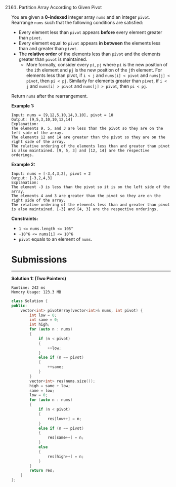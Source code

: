 2161. Partition Array According to Given Pivot

You are given a **0-indexed** integer array `nums` and an integer `pivot`. Rearrange `nums` such that the following conditions are satisfied:

* Every element less than `pivot` appears **before** every element greater than `pivot`.
* Every element equal to `pivot` appears **in between** the elements less than and greater than `pivot`.
* The **relative order** of the elements less than `pivot` and the elements greater than `pivot` is maintained.
    * More formally, consider every `pi`, `pj` where `pi` is the new position of the `i`th element and `pj` is the new position of the `j`th element. For elements less than pivot, if `i < j` and `nums[i] < pivot` and `nums[j] < pivot`, then `pi < pj`. Similarly for elements greater than `pivot`, if `i < j` and `nums[i] > pivot` and `nums[j] > pivot`, then `pi < pj`.

Return `nums` after the rearrangement.

 

**Example 1:**
```
Input: nums = [9,12,5,10,14,3,10], pivot = 10
Output: [9,5,3,10,10,12,14]
Explanation: 
The elements 9, 5, and 3 are less than the pivot so they are on the left side of the array.
The elements 12 and 14 are greater than the pivot so they are on the right side of the array.
The relative ordering of the elements less than and greater than pivot is also maintained. [9, 5, 3] and [12, 14] are the respective orderings.
```

**Example 2:**
```
Input: nums = [-3,4,3,2], pivot = 2
Output: [-3,2,4,3]
Explanation: 
The element -3 is less than the pivot so it is on the left side of the array.
The elements 4 and 3 are greater than the pivot so they are on the right side of the array.
The relative ordering of the elements less than and greater than pivot is also maintained. [-3] and [4, 3] are the respective orderings.
```

**Constraints:**

* `1 <= nums.length <= 105^`
* `-10^6 <= nums[i] <= 10^6`
* `pivot` equals to an element of `nums`.

# Submissions
---
**Solution 1: (Two Pointers)**
```
Runtime: 242 ms
Memory Usage: 123.3 MB
```
```c++
class Solution {
public:
    vector<int> pivotArray(vector<int>& nums, int pivot) {
        int low = 0;
        int same = 0;
        int high;
        for (auto n : nums)
        {
            if (n < pivot)
            {
                ++low;
            }
            else if (n == pivot)
            {
                ++same;
            }
        }
        vector<int> res(nums.size());
        high = same + low;
        same = low;
        low = 0;
        for (auto n : nums)
        {
            if (n < pivot)
            {
                res[low++] = n;
            }
            else if (n == pivot)
            {
                res[same++] = n;
            }
            else
            {
                res[high++] = n;
            }
        }
        return res;
    }
};
```
